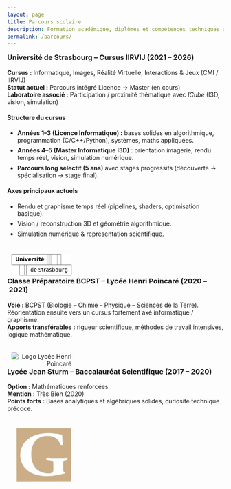 ```yaml
---
layout: page
title: Parcours scolaire
description: Formation académique, diplômes et compétences techniques acquises
permalink: /parcours/
---
```


<div class="experience-section" id="universite">
  <div style="display:flex; gap:1.5rem; align-items:flex-start; flex-wrap:wrap;">
    <div style="flex:1 1 340px; min-width:300px; position:relative;">
      <h3 style="margin-top:0;">Université de Strasbourg – Cursus IIRVIJ (2021&nbsp;–&nbsp;2026)</h3>
      <p><strong>Cursus :</strong> Informatique, Images, Réalité Virtuelle, Interactions & Jeux (CMI / IIRVIJ)<br>
         <strong>Statut actuel :</strong> Parcours intégré Licence → Master (en cours)<br>
         <strong>Laboratoire associé :</strong> Participation / proximité thématique avec <em>ICube</em> (I3D, vision, simulation)</p>
      <h4>Structure du cursus</h4>
      <ul>
        <li><strong>Années 1–3 (Licence Informatique) :</strong> bases solides en algorithmique, programmation (C/C++/Python), systèmes, maths appliquées.</li>
        <li><strong>Années 4–5 (Master Informatique I3D)</strong> : orientation imagerie, rendu temps réel, vision, simulation numérique.</li>
        <li><strong>Parcours long sélectif (5 ans)</strong> avec stages progressifs (découverte → spécialisation → stage final).</li>
      </ul>
      <h4>Axes principaux actuels</h4>
      <ul>
        <li>Rendu et graphisme temps réel (pipelines, shaders, optimisation basique).</li>
        <li>Vision / reconstruction 3D et géométrie algorithmique.</li>
        <li>Simulation numérique & représentation scientifique.</li>
      </ul>
    </div>
    <div style="flex:0 0 150px; text-align:right; align-self:flex-start;">
      <img src="/assets/images/logos/unistra_transparent.png" alt="Logo Université de Strasbourg" style="max-width:140px; height:auto; object-fit:contain;" loading="lazy" />
    </div>
  </div>
</div>

<div class="experience-section" id="prepa">
  <div style="display:flex; gap:1.25rem; align-items:flex-start; flex-wrap:wrap;">
    <div style="flex:1 1 360px; min-width:300px;">
      <h3 style="margin-top:0;">Classe Préparatoire BCPST – Lycée Henri Poincaré (2020&nbsp;–&nbsp;2021)</h3>
  <p><strong>Voie :</strong> BCPST (Biologie – Chimie – Physique – Sciences de la Terre). Réorientation ensuite vers un cursus fortement axé informatique / graphisme.<br>
  <strong>Apports transférables :</strong> rigueur scientifique, méthodes de travail intensives, logique mathématique.</p>
    </div>
    <div style="flex:0 0 150px; text-align:right;">
      <img src="/assets/images/logos/Logo_poincaré.png" alt="Logo Lycée Henri Poincaré" style="max-width:140px; height:auto; object-fit:contain;" loading="lazy" />
    </div>
  </div>
</div>

<div class="experience-section" id="lycee">
  <div style="display:flex; gap:1.25rem; align-items:flex-start; flex-wrap:wrap;">
    <div style="flex:1 1 360px; min-width:300px;">
      <h3 style="margin-top:0;">Lycée Jean Sturm – Baccalauréat Scientifique (2017&nbsp;–&nbsp;2020)</h3>
      <p><strong>Option :</strong> Mathématiques renforcées<br>
         <strong>Mention :</strong> Très Bien (2020)<br>
         <strong>Points forts :</strong> Bases analytiques et algébriques solides, curiosité technique précoce.</p>
    </div>
    <div style="flex:0 0 150px; text-align:right;">
      <img src="/assets/images/logos/sturm.jpg" alt="Logo Lycée Jean Sturm" style="max-width:130px; height:auto; object-fit:cover; border-radius:6px;" loading="lazy" />
    </div>
  </div>
</div>


<!-- Sections additionnelles (compétences détaillées, certifications, langues) pourront être réintroduites plus tard -->

<style>
  .experience-section ul { margin-top:0.75rem; }
  .experience-section ul li { margin-bottom:0.4rem; }
  .placeholder { color:#999; font-style:italic; }
  /* figure retirée */
  /* plus de figure dans la section universite */
</style>
